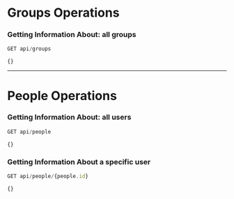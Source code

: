 # Groups Operations

### Getting Information About: all groups

```js
GET api/groups
```

```plain
{}
```

---

# People Operations

### Getting Information About: all users

```js
GET api/people
```

```plain
{}
```

### Getting Information About a specific user

```js
GET api/people/{people.id}
```

```plain
{}
```
